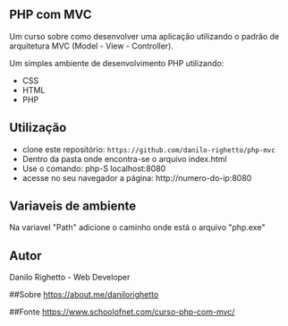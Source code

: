## PHP com MVC
Um curso sobre como desenvolver uma aplicação utilizando o padrão de arquitetura MVC (Model - View - Controller).

Um simples ambiente de desenvolvimento PHP utilizando:

* CSS
* HTML
* PHP

## Utilização
* clone este repositório: `https://github.com/danilo-righetto/php-mvc`
* Dentro da pasta onde encontra-se o arquivo index.html
* Use o comando: php-S localhost:8080
* acesse no seu navegador a página: http://numero-do-ip:8080

## Variaveis de ambiente
Na variavel "Path" adicione o caminho onde está o arquivo "php.exe"

## Autor
Danilo Righetto - Web Developer

##Sobre
https://about.me/danilorighetto

##Fonte
https://www.schoolofnet.com/curso-php-com-mvc/